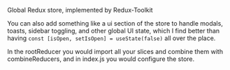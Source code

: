 Global Redux store, implemented by Redux-Toolkit

You can also add something like a ui section of the store to handle modals, toasts, sidebar toggling, and other global UI state, which I find better than having `const [isOpen, setIsOpen] = useState(false)` all over the place.

In the rootReducer you would import all your slices and combine them with combineReducers, and in index.js you would configure the store.
